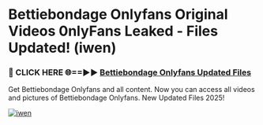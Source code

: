 # Bettiebondage Onlyfans Original Videos 0nlyFans Leaked - Files Updated! (iwen)

<h3>🔴 CLICK HERE 🌐==►► <a href="https://tinyurl.com/ehrbuxhb" rel="nofollow">Bettiebondage Onlyfans Updated Files</a></h3>

Get Bettiebondage Onlyfans and all content. Now you can access all videos and pictures of Bettiebondage Onlyfans. New Updated Files 2025!

[![iwen](https://i.imgur.com/lVYEuWS.gif)](https://tinyurl.com/ehrbuxhb)
